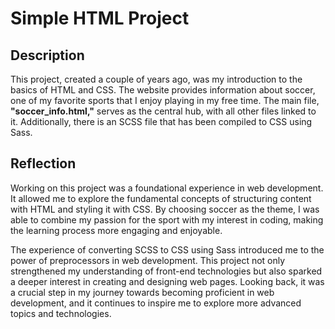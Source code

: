 # Simple HTML Project

## Description

This project, created a couple of years ago, was my introduction to the basics of HTML and CSS. The website provides information about soccer, one of my favorite sports that I enjoy playing in my free time. The main file, **"soccer_info.html,"** serves as the central hub, with all other files linked to it. Additionally, there is an SCSS file that has been compiled to CSS using Sass.

## Reflection

Working on this project was a foundational experience in web development. It allowed me to explore the fundamental concepts of structuring content with HTML and styling it with CSS. By choosing soccer as the theme, I was able to combine my passion for the sport with my interest in coding, making the learning process more engaging and enjoyable.

The experience of converting SCSS to CSS using Sass introduced me to the power of preprocessors in web development. This project not only strengthened my understanding of front-end technologies but also sparked a deeper interest in creating and designing web pages. Looking back, it was a crucial step in my journey towards becoming proficient in web development, and it continues to inspire me to explore more advanced topics and technologies.